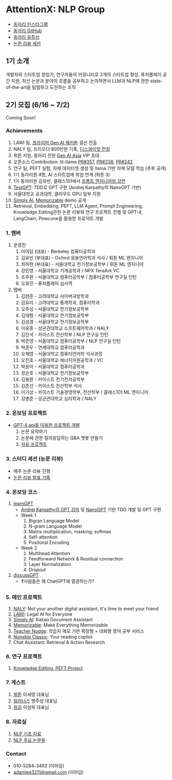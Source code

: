 

# AttentionX: NLP Group

- [동아리 인스타그램](https://www.instagram.com/attentionx.ai/)
- [동아리 GitHub](https://github.com/AttentionX)
- [동아리 유투브](https://www.youtube.com/@attentionx)
- [논문 리뷰 세션](https://skillful-houseboat-70c.notion.site/Study-Sessions-614371ce36a64c318b6c6bf3980f4467)

## 1기 소개
개발자와 스타트업 창업가, 연구자들의 커뮤니티로 2개의 스타트업 형성, 퓨처플레이 공간 지원, 최신 논문과 분야의 흐름을 공부하고 논의하면서 LLM과 NLP에 관한 state-of-the-art을 탐험하고 도전하는 조직

## 2기 모집 (6/16 ~ 7/2)
Coming Soon!

### Achievements
1. LAWI 팀, [프라이머 Gen AI 해커톤](https://www.newswire.co.kr/newsRead.php?no=965386) 결선 진출
2. NALY 팀, 프리오더 800만원 기록, [디스콰이엇 런칭](https://disquiet.io/@marc/makerlog/8017)
3. 뤼튼 지원, 동아리 전원 [Gen AI Asia](https://www.genai.asia) VIP 초대
4. 오픈소스 Contribution: lit-llama [PR#357](https://github.com/Lightning-AI/lit-llama/pull/357), [PR#238](https://github.com/Lightning-AI/lit-llama/pull/238), [PR#242](https://github.com/Lightning-AI/lit-llama/pull/242)
5. 연구 팀, PEFT 실험, 자체 데이터셋 생성 및 llama 기반 자체 모델 학습 (추후 공개)
6. 1기 동아리원 4명, AI 스타트업에 취업 연계 (뤼튼 3)
7. 1기 동아리원 김유빈, 클래스101에서 [프롬트 엔지니어링 강연](https://class101.net/ko/products/6464902abf9aed001562bcd1)
8. [TestGPT](https://github.com/AttentionX/testGPT): TDD로 GPT 구현 (Andrej Karpathy의 NanoGPT 기반)
9. 서울대학교 공과대학, 클라우드 GPU 일부 지원
10. [Simply AI](https://youtube.com/shorts/q2GpFOqvAqs?feature=share), [Memorizable](https://www.instagram.com/reel/CtbaBUGulva/?igshid=MzRlODBiNWFlZA==) demo 공개
11. Retrieval, Embedding, PEFT, LLM Agent, Prompt Engineering, Knowledge Editing관한 논문 리뷰와 연구 프로젝트 진행 및 GPT-4, LangChain, Pinecone을 활용한 프로덕트 개발



### 1. 멤버
1. 운영진
    1. 이아담 (대표) - Berkeley 컴퓨터공학과
    2. 김유빈 (부대표) - Oxford 응용언어학과 석사 / 뤼튼 ML 엔지니어
    3. 최하현 (부대표) - 서울대학교 전기정보공학부 / 뤼튼 ML 엔지니어
    4. 강민영 - 서울대학교 기계공학과 / NPX TeraArk VC
    5. 조주환 - 서울대학교 컴퓨터공학부 / 컴퓨터공학부 연구실 인턴
    6. 오효민 - 퓨처플레이 심사역
2. 멤버
    1. 김현준 - 고려대학교 사이버국방학과
    2. 김유리 - 고려대학교 통계학과, 컴퓨터학과
    3. 오주상 - 서울대학교 전기정보공학부
    4. 김태형 - 서울대학교 전기정보공학부
    5. 김성경 - 서울대학교 전기정보공학부
    6. 이유종 - 성균관대학교 소프트웨어학과 / NALY
    7. 김진석 - 카이스트 전산학부 / NLP 연구실 인턴
    8. 박준영 - 서울대학교 컴퓨터공학부 / NLP 연구실 인턴
    9. 박준우 - 연세대학교 컴퓨터공학과
    10. 오채영 - 서울대학교 컴퓨터언어학 석사과정
    11. 오진호 - 서울대학교 에너지자원공학과 / VC
    12. 박윤아 - 서울대학교 컴퓨터공학과
    13. 정순호 - 서울대학교 전기정보공학부
    14. 김용환 - 카이스트 전기전자공학부
    15. 김준선 - 카이스트 전산학부 석사
    16. 이기상 - 카이스트 기술경영학부, 전산학부 / 클래스101 ML 엔지니어
    17. 강병준 - 성균관대학교 심리학과 / NALY


### 2. 온보딩 프로젝트
- [GPT-4 api를 이용한 프로젝트 개발](https://github.com/AttentionX/onboarding-projects)
    1. 논문 요약하기
    2. 논문에 관한 질의응답하는 Q&A 챗봇 만들기
    3. [자유 프로젝트](https://skillful-houseboat-70c.notion.site/Onboarding-Projects-b698486677d34ca1a5ea6c0d79ed7a28)


### 3. 스터디 세션 (논문 리뷰)
- 매주 논문 리뷰 진행
- [논문 리뷰 발표 기록](https://skillful-houseboat-70c.notion.site/Study-Sessions-614371ce36a64c318b6c6bf3980f4467)


### 4. 온보딩 코스
1. [learnGPT](https://github.com/AttentionX/learnGPT/)
    - [Andrej Karpathy의 GPT 강의](https://www.youtube.com/watch?v=kCc8FmEb1nY) 및 [NanoGPT](https://github.com/karpathy/nanoGPT) 기반 TDD 개발 및 GPT 구현
    - Week 1
        1. Bigran Language Model
        2. N-gram Language Model
        3. Matrix multiplication, masking, softmax
        4. Self-attention
        5. Positonal Encoding
    - Week 2
        1. Multihead Attention
        2. Feedforward Network & Residual connection
        3. Layer Normalization
        4. Dropout
2. [discussGPT](https://github.com/AttentionX/discuss-chatgpt)
    - ❓사람들은 왜 ChatGPT에 열광하는가?


### 5. 메인 프로젝트
1. [NALY](https://naly.ai/): Not your another digital assistant, It's time to meet your friend
2. [LAWI](https://bar-gpt.web.app/#/): Legal AI for Everyone
3. [Simply AI](https://youtube.com/shorts/q2GpFOqvAqs?feature=share): Kakao Document Assistant
4. [Memorizable](https://www.instagram.com/reel/CtbaBUGulva/?igshid=MzRlODBiNWFlZA==): Make Everything Memorizable
5. [Teacher Nudge](https://youtu.be/Znfsy19kcQI): 학습자 메모 기반 확장형 + 대화형 영어 공부 서비스
6. [Nonskip Classic](https://youtu.be/D-e83xHWDYQ): Your reading copilot
7. Chat Assistant: Retrieval & Action Research



### 6. 연구 프로젝트
1. [Knowledge Editing, PEFT Project](https://eager-rest-e73.notion.site/Knowledge-Editing-Project-01a7ae98abb441dc878da267e4d3c66d)

### 7. 게스트
1. [뤼튼](https://wrtn.ai/) 이세영 대표님
2. [팀러너스](https://www.learners.company/) 맹주성 대표님
3. [링글](https://www.ringleplus.com/ko/student/landing/team) 이성파 대표님


### 8. 자료실
1. [NLP 기초 자료](https://skillful-houseboat-70c.notion.site/NLP-0cf2ffe5cc2542a4a6edd9f8e86fb4ef)
2. [NLP 주요 논문들](https://skillful-houseboat-70c.notion.site/e805b63e1f304c53aed49b4b177d6019?v=22d6287722c341a3a0936638e73534b8)




### Contact
- 010-5284-3492 (이아담)
- adamlee3211@gmail.com (이아담)
